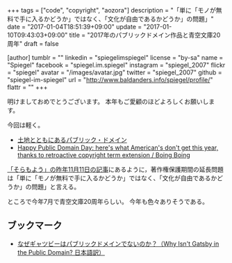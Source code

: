 +++
tags = ["code", "copyright", "aozora"]
description = "「単に「モノが無料で手に入るかどうか」ではなく、「文化が自由であるかどうか」の問題」"
date = "2017-01-04T18:51:39+09:00"
update = "2017-01-10T09:43:03+09:00"
title = "2017年のパブリックドメイン作品と青空文庫20周年"
draft = false

[author]
  tumblr = ""
  linkedin = "spiegelimspiegel"
  license = "by-sa"
  name = "Spiegel"
  facebook = "spiegel.im.spiegel"
  instagram = "spiegel_2007"
  flickr = "spiegel"
  avatar = "/images/avatar.jpg"
  twitter = "spiegel_2007"
  github = "spiegel-im-spiegel"
  url = "http://www.baldanders.info/spiegel/profile/"
  flattr = ""
+++

明けましておめでとうございます。
本年もご愛顧のほどよろしくお願いします。

今回は軽く。

- [土地とともにあるパブリック・ドメイン](http://www.aozora.gr.jp/soramoyou/soramoyouindex.html#000486)
- [Happy Public Domain Day: here's what American's don't get this year, thanks to retroactive copyright term extension / Boing Boing](http://boingboing.net/2017/01/01/happy-public-domain-day-here-3.html)

[「そらもよう」の昨年11月11日の記事](http://www.aozora.gr.jp/soramoyou/soramoyou2016.html#000484 "TPP衆議院採決に際して")にあるように，著作権保護期間の延長問題は「単に「モノが無料で手に入るかどうか」ではなく、「文化が自由であるかどうか」の問題」と言える。

ところで今年7月で青空文庫20周年らしい。
今年も色々ありそうである。

## ブックマーク

- [なぜギャツビーはパブリックドメインでないのか？（Why Isn't Gatsby in the Public Domain? 日本語訳）](http://www.yamdas.org/column/technique/Gatsbyj.html)
